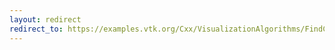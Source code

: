 ```yaml
---
layout: redirect
redirect_to: https://examples.vtk.org/Cxx/VisualizationAlgorithms/FindCellIntersections/
---
```

